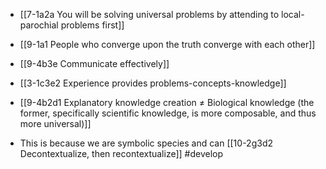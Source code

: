 - [[7-1a2a You will be solving universal problems by attending to local-parochial problems first]]
- [[9-1a1 People who converge upon the truth converge with each other]]

- [[9-4b3e Communicate effectively]]

- [[3-1c3e2 Experience provides problems-concepts-knowledge]]
- [[9-4b2d1 Explanatory knowledge creation ≠ Biological knowledge (the former, specifically scientific knowledge, is more composable, and thus more universal)]]

- This is because we are symbolic species and can [[10-2g3d2 Decontextualize, then recontextualize]] #develop
